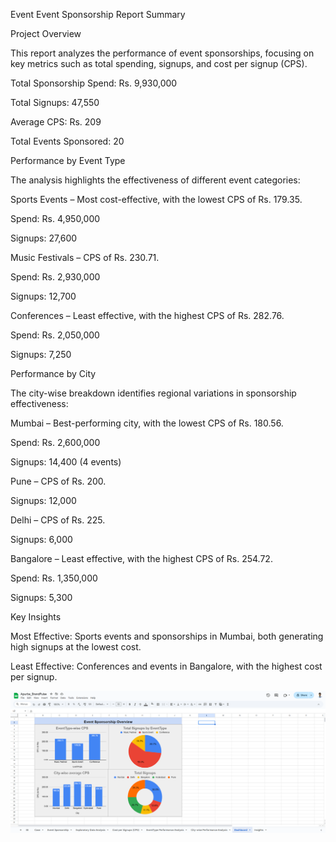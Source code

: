 Event Event Sponsorship Report Summary

Project Overview

This report analyzes the performance of event sponsorships, focusing on key metrics such as total spending, signups, and cost per signup (CPS).

Total Sponsorship Spend: Rs. 9,930,000

Total Signups: 47,550

Average CPS: Rs. 209

Total Events Sponsored: 20

Performance by Event Type

The analysis highlights the effectiveness of different event categories:

Sports Events – Most cost-effective, with the lowest CPS of Rs. 179.35.

Spend: Rs. 4,950,000

Signups: 27,600

Music Festivals – CPS of Rs. 230.71.

Spend: Rs. 2,930,000

Signups: 12,700

Conferences – Least effective, with the highest CPS of Rs. 282.76.

Spend: Rs. 2,050,000

Signups: 7,250

Performance by City

The city-wise breakdown identifies regional variations in sponsorship effectiveness:

Mumbai – Best-performing city, with the lowest CPS of Rs. 180.56.

Spend: Rs. 2,600,000

Signups: 14,400 (4 events)

Pune – CPS of Rs. 200.

Signups: 12,000

Delhi – CPS of Rs. 225.

Signups: 6,000

Bangalore – Least effective, with the highest CPS of Rs. 254.72.

Spend: Rs. 1,350,000

Signups: 5,300

Key Insights

Most Effective: Sports events and sponsorships in Mumbai, both generating high signups at the lowest cost.

Least Effective: Conferences and events in Bangalore, with the highest cost per signup.

![image alt](https://github.com/apurbadas2311/Event-Sponsorship-Report/blob/main/BrandPulse(5).png?raw=true)
